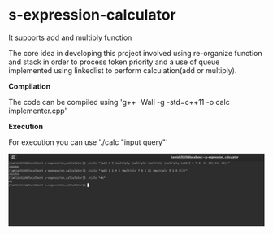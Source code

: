 # s-expression-calculator

It supports add and multiply function 

The core idea in developing this project involved using re-organize function and stack in order to process token priority and a use of queue implemented using linkedlist to perform calculation(add or multiply).

<p><b>Compilation</b></p>

The code can be compiled using 'g++ -Wall -g -std=c++11 -o calc implementer.cpp'


<p><b>Execution</b></p>

For execution you can use './calc "input query"'




<img src="https://github.com/tamizh3110/s-expression-calculator/blob/master/output_screenshot.png"></img>
